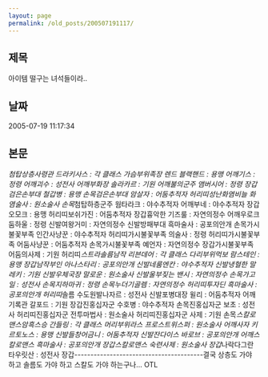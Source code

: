 ```yaml
---
layout: page
permalink: /old_posts/200507191117/
---
```


## 제목
아이템 떨구는 녀석들이라..

## 날짜
2005-07-19 11:17:34

## 본문
*첨탑상층사령관 드라키사스 : 각 클래스 가슴부위족장 렌드 블랙핸드 : 용맹 어깨기스 : 정령 어깨괴수 : 성전사 어깨부화장 솔라카르 : 기원 어깨불의군주 앰버시어 : 정령 장갑검은손부대 철갑병 : 용맹 손목검은손부대 암살자 : 어둠추적자 허리띠성난화염비늘 화염술사 : 원소술사 손목*첨탑하층군주 웜타라크 : 야수추적자 어깨부네 : 야수추적자 장갑오모크 : 용맹 허리띠보쉬가진 : 어둠추적자 장갑흉악한 기즈룰 : 자연의정수 어깨우로크 둠하울 : 정령 신발여왕거미 : 자연의정수 신발방패부대 흑마술사 : 공포의안개 손목가시불꽃부족 인간사냥꾼 : 야수추적자 허리띠가시불꽃부족 의술사 : 정령 허리띠가시불꽃부족 어둠사냥꾼 : 어둠추적자 손목가시불꽃부족 예언자 : 자연의정수 장갑가시불꽃부족 어둠의사제 : 기원 허리띠*스트라솔름남작 리븐데어 : 각 클래스 다리부위먹보 람스테인 : 용맹 장갑남작부인 아나스타리 : 공포의안개 신발네룸엔칸 : 야수추적자 신발냉혈한 말레키 : 기원 신발우체국장 말로운 : 원소술사 신발울부짖는 밴시 : 자연의정수 손목가고일 : 성전사 손목지하마귀 : 정령 손목누더기골렘 : 자연의정수 허리띠투자딘 흑마술사 : 공포의안개 허리띠*솔름 수도원발나자르 : 성전사 신발포병대장 윌리 : 어둠추적자 어깨기록관 갈포드 : 기원 장갑진홍십자군 수호병 : 야수추적자 손목진홍십자군 보초 : 성전사 허리띠진홍십자군 전투마법사 : 원소술사 허리띠진홍십자군 사제 : 기원 손목*스칼로맨스암흑스승 간들링 : 각 클래스 머리부위라스 프로스트위스퍼 : 원소술사 어깨사자 키르토노스 : 용맹 신발들창어금니 : 어둠추적자 신발잔다이스 바로브 : 공포의안개 어깨스칼로맨스 흑마술사 : 공포의안개 장갑스칼로맨스 숙련사제 : 원소술사 장갑*나락다그란 타우릿산 : 성전사 장갑----------------------------------------결국 상층도 가야 하고 솔름도 가야 하고 스칼도 가야 하는구나... OTL
